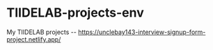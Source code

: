 # TIIDELAB-projects-env
My TIIDELAB projects -- https://unclebay143-interview-signup-form-project.netlify.app/
